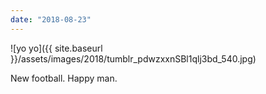 ```yaml
---
date: "2018-08-23"
---
```


![yo yo]({{ site.baseurl }}/assets/images/2018/tumblr_pdwzxxnSBl1qlj3bd_540.jpg)

New football. Happy man.
